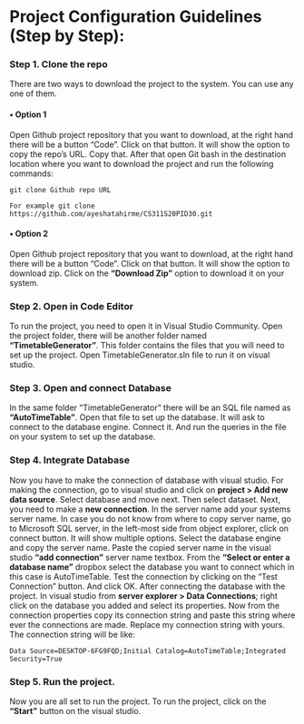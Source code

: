 # Project Configuration Guidelines (Step by Step):

### Step 1. Clone the repo
There are two ways to download the project to the system. You can use any one of them.
#### •	Option 1
Open Github project repository that you want to download, at the right hand there will be a button “Code”. Click on that button. It will show the option to copy the repo’s URL. Copy that. After that open Git bash in the destination location where you want to download the project and run the following commands:
```
git clone Github repo URL
 
For example git clone https://github.com/ayeshatahirme/CS311S20PID30.git
```
#### •	Option 2
Open Github project repository that you want to download, at the right hand there will be a button “Code”. Click on that button. It will show the option to download zip. Click on the **“Download Zip”** option to download it on your system.

### Step 2. Open in Code Editor
To run the project, you need to open it in Visual Studio Community. Open the project folder, there will be another folder named **“TimetableGenerator”**. This folder contains the files that you will need to set up the project.
Open TimetableGenerator.sln file to run it on visual studio.

### Step 3. Open and connect Database
In the same folder “TimetableGenerator” there will be an SQL file named as **“AutoTimeTable”**. Open that file to set up the database. It will ask to connect to the database engine. Connect it. And run the queries in the file on your system to set up the database.

### Step 4. Integrate Database
Now you have to make the connection of database with visual studio. For making the connection, go to visual studio and click on **project > Add new data source**. Select database and move next. Then select dataset. Next, you need to make a **new connection**. In the server name add your systems server name. In case you do not know from where to copy server name, go to Microsoft SQL server, in the left-most side from object explorer, click on connect button. It will show multiple options. Select the database engine and copy the server name. Paste the copied server name in the visual studio **“add connection”** server name textbox. From the **“Select or enter a database name”** dropbox select the database you want to connect which in this case is AutoTimeTable. Test the connection by clicking on the “Test Connection” button. And click OK.
After connecting the database with the project. In visual studio from **server explorer > Data Connections**; right click on the database you added and select its properties. Now from the connection properties copy its connection string and paste this string where ever the connections are made. Replace my connection string with yours. The connection string will be like: 
```
Data Source=DESKTOP-6FG9FQD;Initial Catalog=AutoTimeTable;Integrated Security=True
```
### Step 5. Run the project.
Now you are all set to run the project. To run the project, click on the **“Start”** button on the visual studio.
